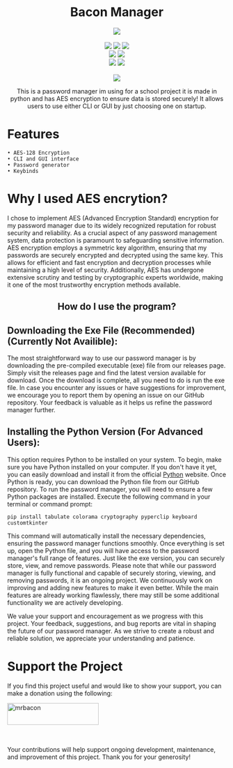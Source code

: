 <h1 align="center">
   Bacon Manager
</h1>
<p align= "center">
   <kbd>
   <img  src="https://raw.githubusercontent.com/MrBacon1-1/Bacon-Manager/main/src/BaconManager.jpg">
   </kbd><br><br>
   <img src="https://img.shields.io/github/languages/top/MrBacon1-1/Bacon-Manager">
   <img src="https://img.shields.io/github/stars/MrBacon1-1/Bacon-Manager">
   <img src="https://img.shields.io/github/forks/MrBacon1-1/Bacon-Manager">
   <br>
   <img src="https://img.shields.io/github/last-commit/MrBacon1-1/Bacon-Manager">
   <img src="https://img.shields.io/github/license/MrBacon1-1/Bacon-Manager">
   <br>
   <img src="https://img.shields.io/github/issues/MrBacon1-1/Bacon-Manager">
   <img src="https://img.shields.io/github/issues-closed/MrBacon1-1/Bacon-Manager">
   <br>
   <br>
   <img src="https://repobeats.axiom.co/api/embed/3ad04931195c0e848b2080ec9f682680afa9fb8a.svg">
</p>

<p align="center">
   This is a password manager im using for a school project it is made in python and has AES encryption to ensure data is stored securely! It allows users to use either CLI or GUI by just choosing one on startup.
</p>
  
# Features

    • AES-128 Encryption
    • CLI and GUI interface
    • Password generator
    • Keybinds

# Why I used AES encrytion?

I chose to implement AES (Advanced Encryption Standard) encryption for my password manager due to its widely recognized reputation for robust security and reliability. As a crucial aspect of any password management system, data protection is paramount to safeguarding sensitive information. AES encryption employs a symmetric key algorithm, ensuring that my passwords are securely encrypted and decrypted using the same key. This allows for efficient and fast encryption and decryption processes while maintaining a high level of security. Additionally, AES has undergone extensive scrutiny and testing by cryptographic experts worldwide, making it one of the most trustworthy encryption methods available.

<h2 align="center">
   How do I use the program?
</h2>

## Downloading the Exe File (Recommended) (Currently Not Availible):

The most straightforward way to use our password manager is by downloading the pre-compiled executable (exe) file from our releases page. 
Simply visit the releases page and find the latest version available for download.
Once the download is complete, all you need to do is run the exe file.
In case you encounter any issues or have suggestions for improvement, we encourage you to report them by opening an issue on our GitHub repository. 
Your feedback is valuable as it helps us refine the password manager further.

## Installing the Python Version (For Advanced Users):

This option requires Python to be installed on your system.
To begin, make sure you have Python installed on your computer. 
If you don't have it yet, you can easily download and install it from the official [Python](https://www.python.org/) website.
Once Python is ready, you can download the Python file from our GitHub repository.
To run the password manager, you will need to ensure a few Python packages are installed. Execute the following command in your terminal or command prompt:

`pip install tabulate colorama cryptography pyperclip keyboard customtkinter`

This command will automatically install the necessary dependencies, ensuring the password manager functions smoothly.
Once everything is set up, open the Python file, and you will have access to the password manager's full range of features. Just like the exe version, you can securely store, view, and remove passwords.
Please note that while our password manager is fully functional and capable of securely storing, viewing, and removing passwords, it is an ongoing project. We continuously work on improving and adding new features to make it even better. While the main features are already working flawlessly, there may still be some additional functionality we are actively developing.

We value your support and encouragement as we progress with this project. 
Your feedback, suggestions, and bug reports are vital in shaping the future of our password manager. 
As we strive to create a robust and reliable solution, we appreciate your understanding and patience.

# Support the Project

If you find this project useful and would like to show your support, you can make a donation using the following:
<p><a href="https://ko-fi.com/mrbacon"> <img align="center" src="https://cdn.ko-fi.com/cdn/kofi3.png?v=3" height="50" width="210" alt="mrbacon" /></a></p><br><br>
Your contributions will help support ongoing development, maintenance, and improvement of this project. Thank you for your generosity!


